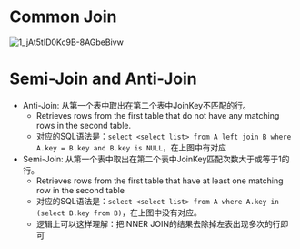# Common Join
![1_jAt5tID0Kc9B-8AGbeBivw](https://github.com/user-attachments/assets/e867fd5f-2593-4bf0-a1b1-9817d45c4b5b)

# Semi-Join and Anti-Join
- Anti-Join: 从第一个表中取出在第二个表中JoinKey不匹配的行。
  - Retrieves rows from the first table that do not have any matching rows in the second table.
  - 对应的SQL语法是：`select <select list> from A left join B where A.key = B.key and B.key is NULL`，在上图中有对应
- Semi-Join: 从第一个表中取出在第二个表中JoinKey匹配次数大于或等于1的行。
  - Retrieves rows from the first table that have at least one matching row in the second table
  - 对应的SQL语法是：`select <select list> from A where A.key in (select B.key from B)`，在上图中没有对应。
  - 逻辑上可以这样理解：把INNER JOIN的结果去除掉左表出现多次的行即可
